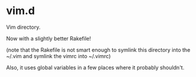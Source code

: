 # vim.d
Vim directory.

Now with a slightly better Rakefile!

(note that the Rakefile is not smart enough to symlink this
directory into the ~/.vim and symlink the vimrc into ~/.vimrc)

Also, it uses global variables in a few places where it probably shouldn't.
